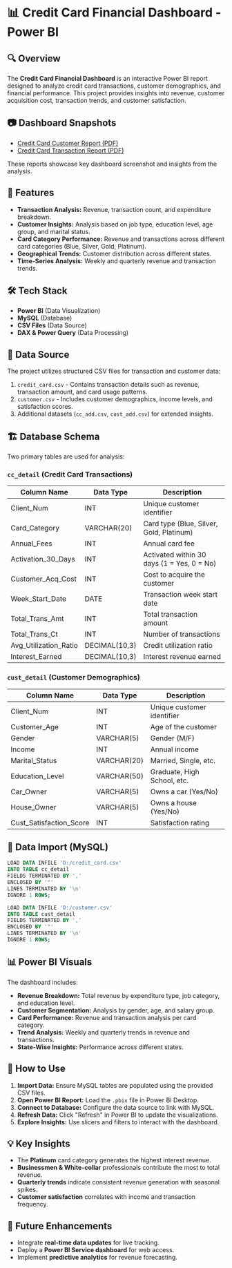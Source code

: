 # 📊 Credit Card Financial Dashboard - Power BI

## 🔍 Overview
The **Credit Card Financial Dashboard** is an interactive Power BI report designed to analyze credit card transactions, customer demographics, and financial performance. This project provides insights into revenue, customer acquisition cost, transaction trends, and customer satisfaction.

## 📷 Dashboard Snapshots
- [Credit Card Customer Report (PDF)](./Credit%20Card%20Customer%20Report.pdf)
- [Credit Card Transaction Report (PDF)](./Credit%20Card%20Transaction%20Report.pdf)

These reports showcase key dashboard screenshot and insights from the analysis.

## 📌 Features
- **Transaction Analysis:** Revenue, transaction count, and expenditure breakdown.
- **Customer Insights:** Analysis based on job type, education level, age group, and marital status.
- **Card Category Performance:** Revenue and transactions across different card categories (Blue, Silver, Gold, Platinum).
- **Geographical Trends:** Customer distribution across different states.
- **Time-Series Analysis:** Weekly and quarterly revenue and transaction trends.

## 🛠️ Tech Stack
- **Power BI** (Data Visualization)
- **MySQL** (Database)
- **CSV Files** (Data Source)
- **DAX & Power Query** (Data Processing)

## 📂 Data Source
The project utilizes structured CSV files for transaction and customer data:
1. `credit_card.csv` - Contains transaction details such as revenue, transaction amount, and card usage patterns.
2. `customer.csv` - Includes customer demographics, income levels, and satisfaction scores.
3. Additional datasets (`cc_add.csv`, `cust_add.csv`) for extended insights.

## 🏗️ Database Schema
Two primary tables are used for analysis:

### `cc_detail` (Credit Card Transactions)
| Column Name            | Data Type          | Description |
|------------------------|-------------------|-------------|
| Client_Num            | INT               | Unique customer identifier |
| Card_Category         | VARCHAR(20)       | Card type (Blue, Silver, Gold, Platinum) |
| Annual_Fees          | INT               | Annual card fee |
| Activation_30_Days    | INT               | Activated within 30 days (1 = Yes, 0 = No) |
| Customer_Acq_Cost    | INT               | Cost to acquire the customer |
| Week_Start_Date      | DATE              | Transaction week start date |
| Total_Trans_Amt      | INT               | Total transaction amount |
| Total_Trans_Ct       | INT               | Number of transactions |
| Avg_Utilization_Ratio | DECIMAL(10,3)    | Credit utilization ratio |
| Interest_Earned      | DECIMAL(10,3)     | Interest revenue earned |

### `cust_detail` (Customer Demographics)
| Column Name            | Data Type         | Description |
|------------------------|------------------|-------------|
| Client_Num            | INT              | Unique customer identifier |
| Customer_Age         | INT              | Age of the customer |
| Gender               | VARCHAR(5)       | Gender (M/F) |
| Income               | INT              | Annual income |
| Marital_Status       | VARCHAR(20)      | Married, Single, etc. |
| Education_Level      | VARCHAR(50)      | Graduate, High School, etc. |
| Car_Owner           | VARCHAR(5)       | Owns a car (Yes/No) |
| House_Owner         | VARCHAR(5)       | Owns a house (Yes/No) |
| Cust_Satisfaction_Score | INT           | Satisfaction rating |

## 🔄 Data Import (MySQL)
```sql
LOAD DATA INFILE 'D:/credit_card.csv'
INTO TABLE cc_detail
FIELDS TERMINATED BY ',' 
ENCLOSED BY '"'
LINES TERMINATED BY '\n'
IGNORE 1 ROWS;
```
```sql
LOAD DATA INFILE 'D:/customer.csv'
INTO TABLE cust_detail
FIELDS TERMINATED BY ',' 
ENCLOSED BY '"'
LINES TERMINATED BY '\n'
IGNORE 1 ROWS;
```

## 📊 Power BI Visuals
The dashboard includes:
- **Revenue Breakdown:** Total revenue by expenditure type, job category, and education level.
- **Customer Segmentation:** Analysis by gender, age, and salary group.
- **Card Performance:** Revenue and transaction analysis per card category.
- **Trend Analysis:** Weekly and quarterly trends in revenue and transactions.
- **State-Wise Insights:** Performance across different states.


## 🚀 How to Use
1. **Import Data:** Ensure MySQL tables are populated using the provided CSV files.
2. **Open Power BI Report:** Load the `.pbix` file in Power BI Desktop.
3. **Connect to Database:** Configure the data source to link with MySQL.
4. **Refresh Data:** Click "Refresh" in Power BI to update the visualizations.
5. **Explore Insights:** Use slicers and filters to interact with the dashboard.

## 💡 Key Insights
- The **Platinum** card category generates the highest interest revenue.
- **Businessmen & White-collar** professionals contribute the most to total revenue.
- **Quarterly trends** indicate consistent revenue generation with seasonal spikes.
- **Customer satisfaction** correlates with income and transaction frequency.

## 📌 Future Enhancements
- Integrate **real-time data updates** for live tracking.
- Deploy a **Power BI Service dashboard** for web access.
- Implement **predictive analytics** for revenue forecasting.

